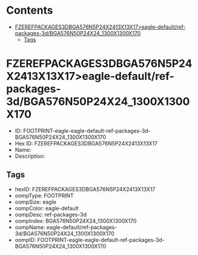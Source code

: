



Contents
========

* [FZEREFPACKAGES3DBGA576N5P24X2413X13X17>eagle-default/ref-packages-3d/BGA576N50P24X24_1300X1300X170](#fzerefpackages3dbga576n5p24x2413x13x17eagle-defaultref-packages-3dbga576n50p24x24_1300x1300x170)
	* [Tags](#tags)

# FZEREFPACKAGES3DBGA576N5P24X2413X13X17>eagle-default/ref-packages-3d/BGA576N50P24X24_1300X1300X170

- ID: FOOTPRINT-eagle-eagle-default-ref-packages-3d-BGA576N50P24X24_1300X1300X170
- Hex ID: FZEREFPACKAGES3DBGA576N5P24X2413X13X17
- Name: 
- Description: 

## Tags

- hexID: FZEREFPACKAGES3DBGA576N5P24X2413X13X17
- oompType: FOOTPRINT
- oompSize: eagle
- oompColor: eagle-default
- oompDesc: ref-packages-3d
- oompIndex: BGA576N50P24X24_1300X1300X170
- oompName: eagle-default/ref-packages-3d/BGA576N50P24X24_1300X1300X170
- oompID: FOOTPRINT-eagle-eagle-default-ref-packages-3d-BGA576N50P24X24_1300X1300X170
